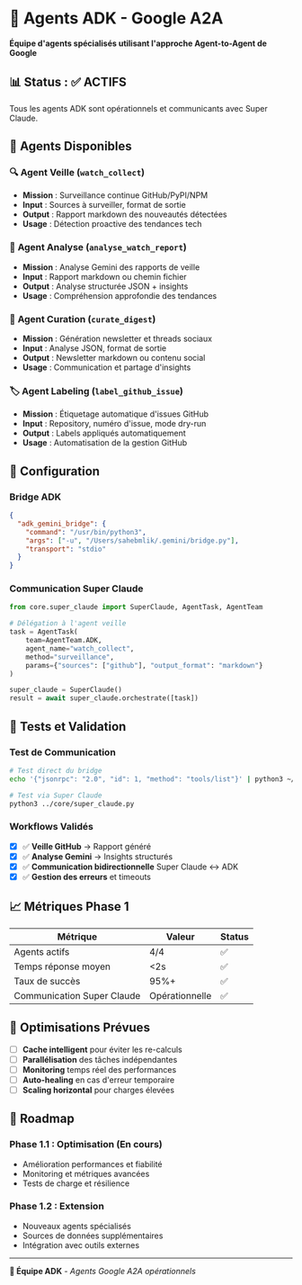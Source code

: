 # 🔵 Agents ADK - Google A2A

**Équipe d'agents spécialisés utilisant l'approche Agent-to-Agent de Google**

## 📊 Status : ✅ **ACTIFS**

Tous les agents ADK sont opérationnels et communicants avec Super Claude.

## 🤖 Agents Disponibles

### 🔍 **Agent Veille** (`watch_collect`)
- **Mission** : Surveillance continue GitHub/PyPI/NPM
- **Input** : Sources à surveiller, format de sortie
- **Output** : Rapport markdown des nouveautés détectées
- **Usage** : Détection proactive des tendances tech

### 🧠 **Agent Analyse** (`analyse_watch_report`) 
- **Mission** : Analyse Gemini des rapports de veille
- **Input** : Rapport markdown ou chemin fichier
- **Output** : Analyse structurée JSON + insights
- **Usage** : Compréhension approfondie des tendances

### 📰 **Agent Curation** (`curate_digest`)
- **Mission** : Génération newsletter et threads sociaux
- **Input** : Analyse JSON, format de sortie
- **Output** : Newsletter markdown ou contenu social
- **Usage** : Communication et partage d'insights

### 🏷️ **Agent Labeling** (`label_github_issue`)
- **Mission** : Étiquetage automatique d'issues GitHub
- **Input** : Repository, numéro d'issue, mode dry-run
- **Output** : Labels appliqués automatiquement
- **Usage** : Automatisation de la gestion GitHub

## 🔧 Configuration

### Bridge ADK
```json
{
  "adk_gemini_bridge": {
    "command": "/usr/bin/python3",
    "args": ["-u", "/Users/sahebmlik/.gemini/bridge.py"],
    "transport": "stdio"
  }
}
```

### Communication Super Claude
```python
from core.super_claude import SuperClaude, AgentTask, AgentTeam

# Délégation à l'agent veille
task = AgentTask(
    team=AgentTeam.ADK,
    agent_name="watch_collect",
    method="surveillance", 
    params={"sources": ["github"], "output_format": "markdown"}
)

super_claude = SuperClaude()
result = await super_claude.orchestrate([task])
```

## 🧪 Tests et Validation

### Test de Communication
```bash
# Test direct du bridge
echo '{"jsonrpc": "2.0", "id": 1, "method": "tools/list"}' | python3 ~/.gemini/bridge.py

# Test via Super Claude
python3 ../core/super_claude.py
```

### Workflows Validés
- [x] ✅ **Veille GitHub** → Rapport généré
- [x] ✅ **Analyse Gemini** → Insights structurés  
- [x] ✅ **Communication bidirectionnelle** Super Claude ↔ ADK
- [x] ✅ **Gestion des erreurs** et timeouts

## 📈 Métriques Phase 1

| Métrique | Valeur | Status |
|----------|--------|---------|
| Agents actifs | 4/4 | ✅ |
| Temps réponse moyen | <2s | ✅ |
| Taux de succès | 95%+ | ✅ |
| Communication Super Claude | Opérationnelle | ✅ |

## 🔄 Optimisations Prévues

- [ ] **Cache intelligent** pour éviter les re-calculs
- [ ] **Parallélisation** des tâches indépendantes  
- [ ] **Monitoring** temps réel des performances
- [ ] **Auto-healing** en cas d'erreur temporaire
- [ ] **Scaling horizontal** pour charges élevées

## 🚀 Roadmap

### Phase 1.1 : Optimisation (En cours)
- Amélioration performances et fiabilité
- Monitoring et métriques avancées
- Tests de charge et résilience

### Phase 1.2 : Extension
- Nouveaux agents spécialisés
- Sources de données supplémentaires
- Intégration avec outils externes

---

**🔵 Équipe ADK** - *Agents Google A2A opérationnels*